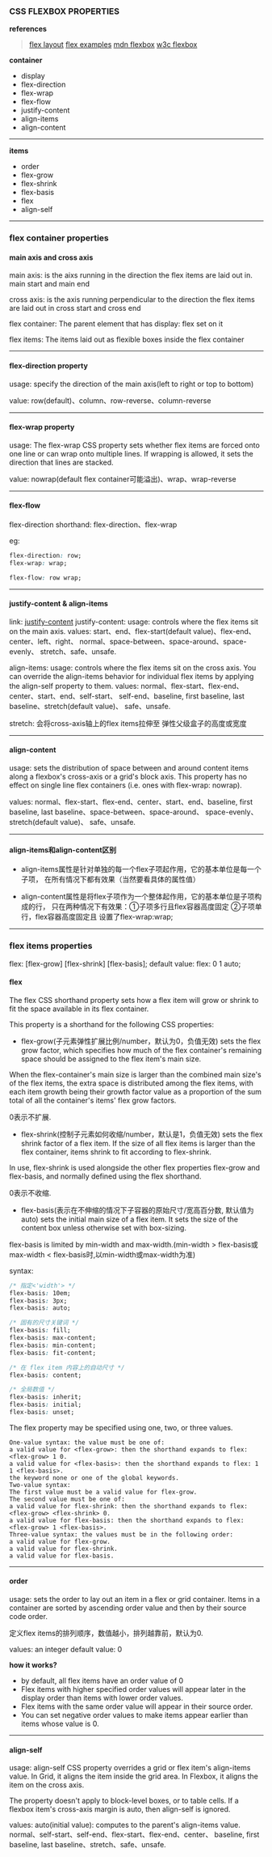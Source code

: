 ### CSS FLEXBOX PROPERTIES
**references**

> [flex layout](http://www.ruanyifeng.com/blog/2015/07/flex-grammar.html)
> [flex examples](http://www.ruanyifeng.com/blog/2015/07/flex-examples.html)
> [mdn flexbox](https://developer.mozilla.org/en-US/docs/Learn/CSS/CSS_layout/Flexbox)
> [w3c flexbox](https://www.w3.org/TR/css-flexbox/#flex-basis-property)

**container**
* display
* flex-direction
* flex-wrap
* flex-flow
* justify-content
* align-items
* align-content

___

**items** 
* order
* flex-grow
* flex-shrink
* flex-basis
* flex
* align-self

___

### flex container properties

#### main axis and cross axis 
main axis: 
is the aixs running in the direction the flex items are laid out in.
main start and main end

cross axis:
is the axis running perpendicular to the direction the flex items are laid out in
cross start and cross end

flex container: 
The parent element that has display: flex set on it

flex items:
The items laid out as flexible boxes inside the flex container 

___
#### flex-direction property
usage: 
specify the direction of the main axis(left to right or top to bottom)

value: 
row(default)、column、row-reverse、column-reverse

___

#### flex-wrap property
usage:
The flex-wrap CSS property sets whether flex items 
are forced onto one line or can wrap onto multiple lines. 
If wrapping is allowed, it sets the direction that lines are stacked.

value:
nowrap(default flex container可能溢出)、wrap、wrap-reverse

___
#### flex-flow 
flex-direction shorthand:
flex-direction、flex-wrap

eg:
```css
flex-direction: row;
flex-wrap: wrap;
```

```css
flex-flow: row wrap;
```

___
#### justify-content & align-items
link: [justify-content](https://developer.mozilla.org/en-US/docs/Web/CSS/justify-content)
justify-content:
usage: 
controls where the flex items sit on the main axis.
values:
start、end、flex-start(default value)、flex-end、center、left、right、
normal、space-between、space-around、space-evenly、
stretch、safe、unsafe.


align-items:
usage:
controls where the flex items sit on the cross axis.
You can override the align-items behavior for individual 
flex items by applying the align-self property to them.
values:
normal、flex-start、flex-end、center、start、end、self-start、
self-end、baseline, first baseline, last baseline、stretch(default value)、
safe、unsafe.

stretch: 会将cross-axis轴上的flex items拉伸至
弹性父级盒子的高度或宽度

___
#### align-content
usage: 
sets the distribution of space between and around content 
items along a flexbox's cross-axis or a grid's block axis.
This property has no effect on single line flex containers
(i.e. ones with flex-wrap: nowrap).

values:
normal、flex-start、flex-end、center、start、end、baseline, 
first baseline, last baseline、space-between、space-around、
space-evenly、stretch(default value)、
safe、unsafe.

___
#### align-items和align-content区别
* align-items属性是针对单独的每一个flex子项起作用，它的基本单位是每一个子项，
在所有情况下都有效果（当然要看具体的属性值）

* align-content属性是将flex子项作为一个整体起作用，它的基本单位是子项构成的行，
只在两种情况下有效果：①子项多行且flex容器高度固定 ②子项单行，flex容器高度固定且
设置了flex-wrap:wrap;

___
### flex items properties
flex: [flex-grow] [flex-shrink] [flex-basis];
default value: flex: 0 1 auto;

#### flex
The flex CSS shorthand property sets how a flex item will 
grow or shrink to fit the space available in its flex container.

This property is a shorthand for the following CSS properties:

* flex-grow(子元素弹性扩展比例/number，默认为0，负值无效)
sets the flex grow factor, which specifies how much of the 
flex container's remaining space should be assigned to the flex item's main size.

When the flex-container's main size is larger than the combined
main size's of the flex items, the extra space is distributed 
among the flex items, with each item growth being their growth 
factor value as a proportion of the sum total of all the 
container's items' flex grow factors.

0表示不扩展.
* flex-shrink(控制子元素如何收缩/number，默认是1，负值无效)
sets the flex shrink factor of a flex item. If the size of 
all flex items is larger than the flex container, items 
shrink to fit according to flex-shrink.

In use, flex-shrink is used alongside the other flex 
properties flex-grow and flex-basis, and normally defined using the flex shorthand.

0表示不收缩.

* flex-basis(表示在不伸缩的情况下子容器的原始尺寸/宽高百分数, 默认值为auto)
sets the initial main size of a flex item. 
It sets the size of the content box unless otherwise set with box-sizing.

flex-basis is limited by min-width and max-width.(min-width > 
flex-basis或max-width < flex-basis时,以min-width或max-width为准)

syntax: 
```css
/* 指定<'width'> */
flex-basis: 10em;
flex-basis: 3px;
flex-basis: auto;

/* 固有的尺寸关键词 */
flex-basis: fill;
flex-basis: max-content;
flex-basis: min-content;
flex-basis: fit-content;

/* 在 flex item 内容上的自动尺寸 */
flex-basis: content;

/* 全局数值 */
flex-basis: inherit;
flex-basis: initial;
flex-basis: unset;
```

The flex property may be specified using one, two, or three values.
```
One-value syntax: the value must be one of:
a valid value for <flex-grow>: then the shorthand expands to flex: <flex-grow> 1 0.
a valid value for <flex-basis>: then the shorthand expands to flex: 1 1 <flex-basis>.
the keyword none or one of the global keywords.
Two-value syntax:
The first value must be a valid value for flex-grow.
The second value must be one of:
a valid value for flex-shrink: then the shorthand expands to flex: <flex-grow> <flex-shrink> 0.
a valid value for flex-basis: then the shorthand expands to flex: <flex-grow> 1 <flex-basis>.
Three-value syntax: the values must be in the following order:
a valid value for flex-grow.
a valid value for flex-shrink.
a valid value for flex-basis.
```

___
#### order
usage: 
sets the order to lay out an item in a flex or grid 
container. Items in a container are sorted by 
ascending order value and then by their source code order.

定义flex items的排列顺序，数值越小，排列越靠前，默认为0.

values: an integer
default value: 0

**how it works?**
* by default, all flex items have an order value  of 0
* Flex items with higher specified order values will 
appear later in the display order than items with lower order values.
* Flex items with the same order value will appear in their source order. 
* You can set negative order values to make items appear earlier 
than items whose value is 0. 

___
#### align-self
usage: 
align-self CSS property overrides a grid or flex item's align-items value. 
In Grid, it aligns the item inside the grid area. 
In Flexbox, it aligns the item on the cross axis.

The property doesn't apply to block-level boxes, or to table cells. 
If a flexbox item's cross-axis margin is auto, then align-self is ignored.

values: 
auto(initial value): computes to the parent's align-items value.
normal、self-start、self-end、flex-start、flex-end、center、
baseline, first baseline, last baseline、stretch、safe、unsafe.

